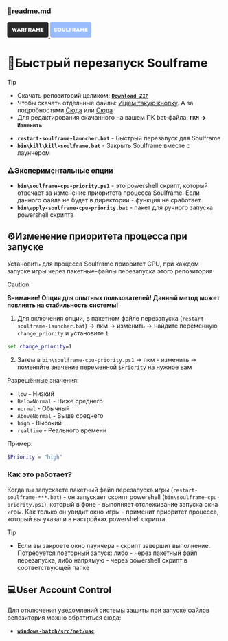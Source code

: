 ### 📕readme.md
<p align="left">
   <a href="https://github.com/N3M1X10/warframe-batch-tools/blob/master/src/quick-restart/warframe/readme.md">
      <img width="96" alt="warframe guide" src="https://github.com/N3M1X10/warframe-batch-tools/blob/master/assets/warframe-badge.png">
   </a>
  <a href="https://github.com/N3M1X10/warframe-batch-tools/blob/master/src/quick-restart/soulframe/readme.md">
      <img width="96" alt="soulframe guide" src="https://github.com/N3M1X10/warframe-batch-tools/blob/master/assets/soulframe-badge-hl.png">
   </a>
</p>

# 🔁Быстрый перезапуск Soulframe

>[!tip]
> - Скачать репозиторий целиком: [**`Download ZIP`**](https://github.com/N3M1X10/warframe-batch-tools/archive/refs/heads/master.zip)
> - Чтобы скачать отдельные файлы: [Ищем такую кнопку](https://github.com/user-attachments/assets/c0169211-4266-4d54-b594-22e762d0938b). А за подробностями [Сюда](https://docs.github.com/ru/get-started/start-your-journey/downloading-files-from-github) или [Сюда](https://blog.skillfactory.ru/kak-skachivat-s-github/)
> - Для редактирования скачанного на вашем ПК bat-файла: **`ПКМ` -> `Изменить`**

- **`restart-soulframe-launcher.bat`** - Быстрый перезапуск для Soulframe
- **`bin\kill\kill-soulframe.bat`** - Закрыть Soulframe вместе с лаунчером

### ⚠️Экспериментальные опции
- **`bin\soulframe-cpu-priority.ps1`** - это powershell скрипт, который отвечает за изменение приоритета процесса Soulframe. Если данного файла не будет в директории - функция не сработает
- **`bin\apply-soulframe-cpu-priority.bat`** - пакет для ручного запуска powershell скрипта

## ⚙️Изменение приоритета процесса при запуске
Установить для процесса Soulframe приоритет CPU, при каждом запуске игры через пакетные-файлы перезапуска этого репозитория

> [!caution]
> **Внимание! Опция для опытных пользователей! Данный метод может повлиять на стабильность системы!**

1. Для включения опции, в пакетном файле перезапуска (`restart-soulframe-launcher.bat`) -> пкм -> изменить -> найдите переменную `change_priority` и установите `1`

```bat
set change_priority=1
```

2. Затем в `bin\soulframe-cpu-priority.ps1` -> пкм - изменить -> поменяйте значение переменной `$Priority` на нужное вам

Разрешённые значения:

- `low` - Низкий
- `BelowNormal` - Ниже среднего
- `normal` - Обычный
- `AboveNormal` - Выше среднего
- `high` - Высокий               
- `realtime` - Реального времени

Пример:
```ps1
$Priority = "high"
```

### Как это работает?
Когда вы запускаете пакетный файл перезапуска игры (`restart-soulframe-***.bat`) - он запускает скрипт powershell (`bin\soulframe-cpu-priority.ps1`), который в фоне - выполняет отслеживание запуска окна игры. Как только он увидит окно игры - применит приоритет процесса, который вы указали в настройках powershell скрипта.

>[!tip]
>- Если вы закроете окно лаунчера - скрипт завершит выполнение. Потребуется повторный запуск: либо - через пакетный файл перезапуска, либо напрямую - через powershell скрипт в соответствующей папке

## 💻User Account Control
Для отключения уведомлений системы защиты при запуске файлов репозитория можно обратиться сюда:
- [**`windows-batch/src/net/uac`**](https://github.com/N3M1X10/windows-batch/tree/master/src/system-policies/uac)
